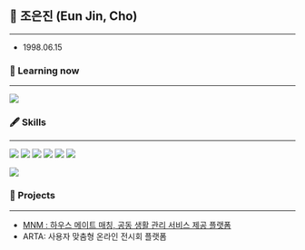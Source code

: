 ## 👋 조은진 (Eun Jin, Cho)
-----------------------------------------------------------------
- 1998.06.15

### 🌱 Learning now
----------------------
<img src = "https://img.shields.io/badge/Unity-blueviolet?style=flat-square&logo=C%2B%2B&logoColor=white"/></a>

### 🖋️ Skills
---------------
<img src = "https://img.shields.io/badge/C-00599C?style=flat-square&logo=C%2B%2B&logoColor=white"/></a>
<img src = "https://img.shields.io/badge/C++-orange?style=flat-square&logo=C%2B%2B&logoColor=white"/></a>
<img src = "https://img.shields.io/badge/CSS3-brightgreen?style=flat-square&logo=C%2B%2B&logoColor=white"/></a>
<img src = "https://img.shields.io/badge/HTML5-lightgrey?style=flat-square&logo=C%2B%2B&logoColor=white"/></a>
<img src = "https://img.shields.io/badge/JavaScript-ff69b4?style=flat-square&logo=C%2B%2B&logoColor=white"/></a>
<img src = "https://img.shields.io/badge/Java-important?style=flat-square&logo=C%2B%2B&logoColor=white"/></a>

<img src = "https://img.shields.io/badge/Vue js-9cf?style=flat-square&logo=C%2B%2B&logoColor=white"/></a>

### 📕 Projects
--------------
- [MNM : 하우스 메이트 매칭, 공동 생활 관리 서비스 제공 플랫폼](https://github.com/MeetNMate)
- ARTA: 사용자 맞춤형 온라인 전시회 플랫폼



<!--
**eunn-jin/eunn-jin** is a ✨ _special_ ✨ repository because its `README.md` (this file) appears on your GitHub profile.

Here are some ideas to get you started:

- 🔭 I’m currently working on ...
- 🌱 I’m currently learning ...
- 👯 I’m looking to collaborate on ...
- 🤔 I’m looking for help with ...
- 💬 Ask me about ...
- 📫 How to reach me: ...
- 😄 Pronouns: ...
- ⚡ Fun fact: ...
-->
